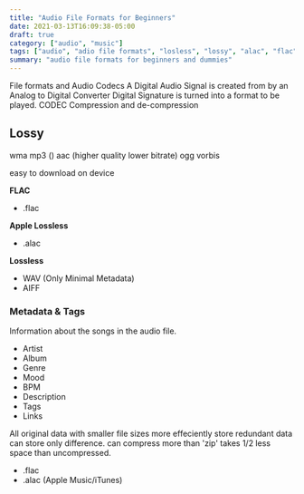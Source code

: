 ```yaml
---
title: "Audio File Formats for Beginners"
date: 2021-03-13T16:09:38-05:00
draft: true
category: ["audio", "music"]
tags: ["audio", "adio file formats", "losless", "lossy", "alac", "flac", "mp3", "wav", "aiff", "metadata", "flac"]
summary: "audio file formats for beginners and dummies"
---
```


File formats and Audio Codecs
A Digital Audio Signal is created from 
by an Analog to Digital Converter
Digital Signature is turned into a format to be played.
CODEC
Compression and de-compression

## Lossy

wma
mp3 ()
aac (higher quality lower bitrate)
ogg vorbis

easy to download on device

**FLAC**
- .flac

**Apple Lossless**
- .alac

**Lossless**
- WAV (Only Minimal Metadata)
- AIFF

### Metadata & Tags
Information about the songs in the audio file.
- Artist
- Album
- Genre
- Mood
- BPM
- Description
- Tags
- Links

All original data with smaller file sizes
more effeciently store redundant data
can store only difference.
can compress more than 'zip'
takes 1/2 less space than uncompressed.

- .flac
- .alac (Apple Music/iTunes)
